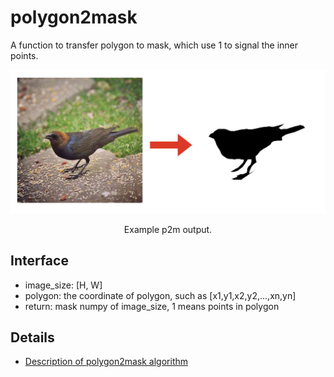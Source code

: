 # polygon2mask

A function to transfer polygon to mask, which use 1 to signal the inner points.

<div align="center">
  <img src="demo//demo.jpg" width="700px" />
  <p>Example p2m output.</p>
</div>

## Interface
- image_size: [H, W]
- polygon: the coordinate of polygon, such as [x1,y1,x2,y2,...,xn,yn]
- return: mask numpy of image_size, 1 means points in polygon

## Details

- [Description of polygon2mask algorithm](https://zhuanlan.zhihu.com/p/87433705)
